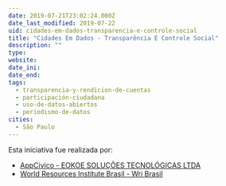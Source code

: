 ```yaml
---
date: 2019-07-21T23:02:24.000Z
date_last_modified: 2019-07-22
uid: cidades-em-dados-transparencia-e-controle-social
title: "Cidades Em Dados - Transparência E Controle Social"
description: ""
type: 
website: 
date_ini: 
date_end: 
tags:
  - transparencia-y-rendicion-de-cuentas
  - participación-ciudadana
  - uso-de-datos-abiertos
  - periodismo-de-datos
cities: 
  - São Paulo
---
```


Esta iniciativa fue realizada por:

- [AppCivico - EOKOE SOLUÇÕES TECNOLÓGICAS LTDA](/organizaciones/appcivico-eokoe-solucoes-tecnologicas)
- [World Resources Institute Brasil - Wri Brasil](/organizaciones/world-resources-institute-brasil-wri-brasil)
